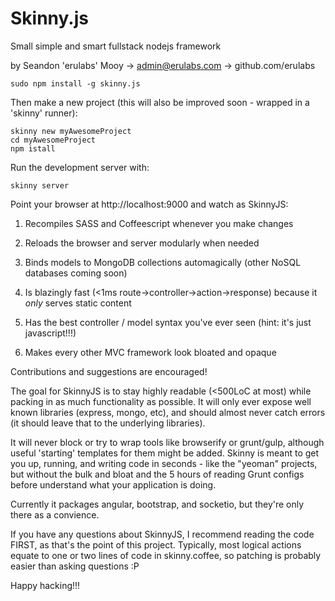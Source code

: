 Skinny.js
=======
Small simple and smart fullstack nodejs framework

by Seandon 'erulabs' Mooy -> admin@erulabs.com -> github.com/erulabs

    sudo npm install -g skinny.js

Then make a new project (this will also be improved soon - wrapped in a 'skinny' runner):

    skinny new myAwesomeProject
    cd myAwesomeProject
    npm istall

Run the development server with:

    skinny server

Point your browser at http://localhost:9000 and watch as SkinnyJS:

  1) Recompiles SASS and Coffeescript whenever you make changes
  
  2) Reloads the browser and server modularly when needed
  
  3) Binds models to MongoDB collections automagically (other NoSQL databases coming soon)
  
  4) Is blazingly fast (\<1ms route->controller->action->response) because it _only_ serves static content
  
  5) Has the best controller / model syntax you've ever seen (hint: it's just javascript!!!)
  
  6) Makes every other MVC framework look bloated and opaque

Contributions and suggestions are encouraged!

The goal for SkinnyJS is to stay highly readable (<500LoC at most) while packing in as much functionality as possible. It will only ever expose well known libraries (express, mongo, etc), and should almost never catch errors (it should leave that to the underlying libraries).

It will never block or try to wrap tools like browserify or grunt/gulp, although useful 'starting' templates for them might be added. Skinny is meant to get you up, running, and writing code in seconds - like the "yeoman" projects, but without the bulk and bloat and the 5 hours of reading Grunt configs before understand what your application is doing.

Currently it packages angular, bootstrap, and socketio, but they're only there as a convience.

If you have any questions about SkinnyJS, I recommend reading the code FIRST, as that's the point of this project. Typically, most logical actions equate to one or two lines of code in skinny.coffee, so patching is probably easier than asking questions :P

Happy hacking!!!
